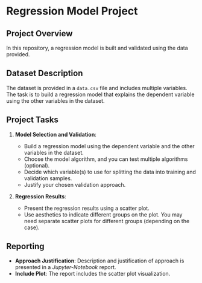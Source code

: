 # Regression Model Project

## Project Overview

In this repository, a regression model is built and validated using the data provided.

## Dataset Description

The dataset is provided in a `data.csv` file and includes multiple variables. The task is to build a regression model that explains the dependent variable using the other variables in the dataset.

## Project Tasks

1. **Model Selection and Validation**:
   - Build a regression model using the dependent variable and the other variables in the dataset.
   - Choose the model algorithm, and you can test multiple algorithms (optional).
   - Decide which variable(s) to use for splitting the data into training and validation samples.
   - Justify your chosen validation approach.

2. **Regression Results**:
   - Present the regression results using a scatter plot.
   - Use aesthetics to indicate different groups on the plot. You may need separate scatter plots for different groups (depending on the case).

## Reporting

- **Approach Justification**: Description and justification of approach is presented in a *Jupyter-Notebook* report.
- **Include Plot**: The report includes the scatter plot visualization.
